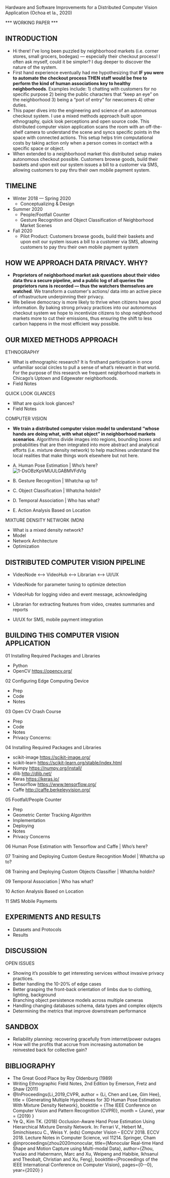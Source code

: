 Hardware and Software Improvements for a Distributed Computer Vision Application (Ochoa et la., 2020)

*** WORKING PAPER ***

## INTRODUCTION
+ Hi there! I've long been puzzled by neighborhood markets (i.e. corner stores, small grocers, bodegas) — especially their checkout process! I often ask myself, could it be simpler? I dug deeper to discover the nature of the system.
+ First hand experience eventually had me hypothesizing that **IF you were to automate the checkout process THEN staff would be free to perform the kind of human associations key to healthy neighborhoods**. Examples include: 1) chatting with customers for no specific purpose 2) being the public characters that “keep an eye” on the neighborhood 3) being a “port of entry" for newcomers 4) other duties.  
+ This paper dives into the engineering and science of an autonomous checkout system. I use a mixed methods approach built upon ethnography, quick look perceptions and open source code. This distributed computer vision application scans the room with an off-the-shelf camera to understand the scene and syncs specific points in the space with connected actions. This setup helps trim computational costs by taking action only when a person comes in contact with a specific space or object.  
+ When extended to a neighborhood market this distributed setup makes autonomous checkout possible.  Customers browse goods, build their baskets and upon exit our system issues a bill to a customer via SMS, allowing customers to pay thru their own mobile payment system.

## TIMELINE
+ Winter 2018 — Spring 2020 
    + Conceptualizing & Design
+ Summer 2020 
    + People/Footfall Counter 
    + Gesture Recognition and Object Classification of Neighborhood Market Scenes
+ Fall 2020 
    + Pilot Product:  Customers browse goods, build their baskets and upon exit our system issues a bill to a customer via SMS, allowing customers to pay thru their own mobile payment system

## HOW WE APPROACH DATA PRIVACY.  WHY?
+ **Proprietors of neighborhood market ask questions about their video data thru a secure pipeline, and a public log of all queries the proprietors runs is recorded — thus the watchers themselves are watched**.   We transform a customer's actions/ data into an active piece of infrastructure underpinning their privacy.
+ We believe democracy is more likely to thrive when citizens have good information.  By baking strong privacy practices into our autonomous checkout system we hope to incentivize citizens to shop neighborhood markets more to cut their emissions, thus ensuring the shift to less carbon happens in the most efficient way possible.  

## OUR MIXED METHODS APPROACH
ETHNOGRAPHY
+ What is ethnographic research? It is firsthand participation in once unfamiliar social circles to pull a sense of what’s relevant in that world. For the purpose of this research we frequent neighborhood markets in Chicago’s Uptown and Edgewater neighborhoods.
+ Field Notes

QUICK LOOK GLANCES
+ What are quick look glances?
+ Field Notes

COMPUTER VISION
+ **We train a distributed computer vision model to understand “whose hands are doing what, with what object” in neighborhood markets scenarios**. Algorithms divide images into regions, bounding boxes and probabilities that are then integrated into more abstract and analytical efforts (i.e. mixture density network) to help machines understand the local realities that make things work elsewhere but not here.  

+ A. Human Pose Estimation | Who’s here? ![1-DsOBzKpVMUULGABMVFdVIg](https://user-images.githubusercontent.com/40745550/82762582-6febd280-9dc7-11ea-90ea-0671e1bf3744.jpeg)
+ B. Gesture Recognition | Whatcha up to? 
+ C. Object Classification | Whatcha holdin? 
+ D. Temporal Association | Who has what? 
+ E. Action Analysis Based on Location 

MIXTURE DENSITY NETWORK (MDN)
+ What is a mixed density network?
+ Model
+ Network Architecture
+ Optimization

## DISTRIBUTED COMPUTER VISION PIPELINE

+ VideoNode <—> VideoHub <—> Librarian <—> UI/UX

+ VideoNode for parameter tuning to optimize detection
+ VideoHub for logging video and event message, acknowledging
+ Librarian for extracting features from video, creates summaries and reports
+ UI/UX for SMS, mobile payment integration 

## BUILDING THIS COMPUTER VISION APPLICATION
01 Installing Required Packages and Libraries
+ Python
+ OpenCV https://opencv.org/

02 Configuring Edge Computing Device
+ Prep
+ Code
+ Notes

03 Open CV Crash Course
+ Prep
+ Code
+ Notes
+ Privacy Concerns:

04 Installing Required Packages and Libraries
+ scikit-image https://scikit-image.org/
+ scikit-learn https://scikit-learn.org/stable/index.html
+ Numpy https://numpy.org/install/
+ dlib http://dlib.net/
+ Keras https://keras.io/
+ Tensorflow https://www.tensorflow.org/
+ Caffe http://caffe.berkeleyvision.org/

05 Footfall/People Counter
+ Prep
+ Geometric Center Tracking Algorithm
+ Implementation
+ Deploying
+ Notes
+ Privacy Concerns

06 Human Pose Estimation with Tensorflow and Caffe | Who’s here?

07 Training and Deploying Custom Gesture Recognition Model | Whatcha up to?

08 Training and Deploying Custom Objects Classifier | Whatcha holdin?

09 Temporal Association | Who has what?

10 Action Analysis Based on Location

11 SMS Mobile Payments 

## EXPERIMENTS AND RESULTS
+ Datasets and Protocols
+ Results

## DISCUSSION
OPEN ISSUES
+ Showing it’s possible to get interesting services without invasive privacy practices.
+ Better handling the 10-20% of edge cases
+ Better grasping the front-back orientation of limbs due to clothing, lighting, background
+ Branching object persistence models across multiple cameras
+ Handling changing databases schema, data types and complex objects
+ Determining the metrics that improve downstream performance

## SANDBOX
+ Reliability planning: recovering gracefully from internet/power outages
+ How will the profits that accrue from increasing automation be reinvested back for collective gain?

## BIBLIOGRAPHY
+ The Great Good Place by Roy Oldenburg (1989)
+ Writing Ethnographic Field Notes, 2nd Edition by Emerson, Fretz and Shaw (2011)
+ @InProceedings{Li_2019_CVPR, author = {Li, Chen and Lee, Gim Hee}, title = {Generating Multiple Hypotheses for 3D Human Pose Estimation With Mixture Density Network}, booktitle = {The IEEE Conference on Computer Vision and Pattern Recognition (CVPR)}, month = {June}, year = {2019} } 
+ Ye Q., Kim TK. (2018) Occlusion-Aware Hand Pose Estimation Using Hierarchical Mixture Density Network. In: Ferrari V., Hebert M., Sminchisescu C., Weiss Y. (eds) Computer Vision – ECCV 2018. ECCV 2018. Lecture Notes in Computer Science, vol 11214. Springer, Cham
+ @inproceedings{zhou2020monocular, title={Monocular Real-time Hand Shape and Motion Capture using Multi-modal Data}, author={Zhou, Yuxiao and Habermann, Marc and Xu, Weipeng and Habibie, Ikhsanul and Theobalt, Christian and Xu, Feng}, booktitle={Proceedings of the IEEE International Conference on Computer Vision}, pages={0--0}, year={2020} } 
